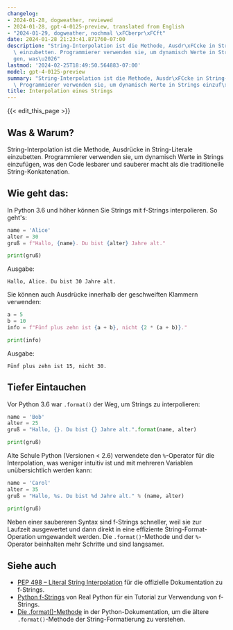 ```yaml
---
changelog:
- 2024-01-28, dogweather, reviewed
- 2024-01-28, gpt-4-0125-preview, translated from English
- "2024-01-29, dogweather, nochmal \xFCberpr\xFCft"
date: 2024-01-28 21:23:41.871760-07:00
description: "String-Interpolation ist die Methode, Ausdr\xFCcke in String-Literale\
  \ einzubetten. Programmierer verwenden sie, um dynamisch Werte in Strings einzuf\xFC\
  gen, was\u2026"
lastmod: '2024-02-25T18:49:50.564883-07:00'
model: gpt-4-0125-preview
summary: "String-Interpolation ist die Methode, Ausdr\xFCcke in String-Literale einzubetten.\
  \ Programmierer verwenden sie, um dynamisch Werte in Strings einzuf\xFCgen, was\u2026"
title: Interpolation eines Strings
---
```


{{< edit_this_page >}}

## Was & Warum?
String-Interpolation ist die Methode, Ausdrücke in String-Literale einzubetten. Programmierer verwenden sie, um dynamisch Werte in Strings einzufügen, was den Code lesbarer und sauberer macht als die traditionelle String-Konkatenation.

## Wie geht das:
In Python 3.6 und höher können Sie Strings mit f-Strings interpolieren. So geht's:

```Python
name = 'Alice'
alter = 30
gruß = f"Hallo, {name}. Du bist {alter} Jahre alt."

print(gruß)
```

Ausgabe:
```
Hallo, Alice. Du bist 30 Jahre alt.
```

Sie können auch Ausdrücke innerhalb der geschweiften Klammern verwenden:

```Python
a = 5
b = 10
info = f"Fünf plus zehn ist {a + b}, nicht {2 * (a + b)}."

print(info)
```

Ausgabe:
```
Fünf plus zehn ist 15, nicht 30.
```

## Tiefer Eintauchen
Vor Python 3.6 war `.format()` der Weg, um Strings zu interpolieren:

```Python
name = 'Bob'
alter = 25
gruß = "Hallo, {}. Du bist {} Jahre alt.".format(name, alter)

print(gruß)
```

Alte Schule Python (Versionen < 2.6) verwendete den `%`-Operator für die Interpolation, was weniger intuitiv ist und mit mehreren Variablen unübersichtlich werden kann:

```Python
name = 'Carol'
alter = 35
gruß = "Hallo, %s. Du bist %d Jahre alt." % (name, alter)

print(gruß)
```

Neben einer saubereren Syntax sind f-Strings schneller, weil sie zur Laufzeit ausgewertet und dann direkt in eine effiziente String-Format-Operation umgewandelt werden. Die `.format()`-Methode und der `%`-Operator beinhalten mehr Schritte und sind langsamer.

## Siehe auch
- [PEP 498 – Literal String Interpolation](https://www.python.org/dev/peps/pep-0498/) für die offizielle Dokumentation zu f-Strings.
- [Python f-Strings](https://realpython.com/python-f-strings/) von Real Python für ein Tutorial zur Verwendung von f-Strings.
- [Die .format()-Methode](https://docs.python.org/3/library/stdtypes.html#str.format) in der Python-Dokumentation, um die ältere `.format()`-Methode der String-Formatierung zu verstehen.
